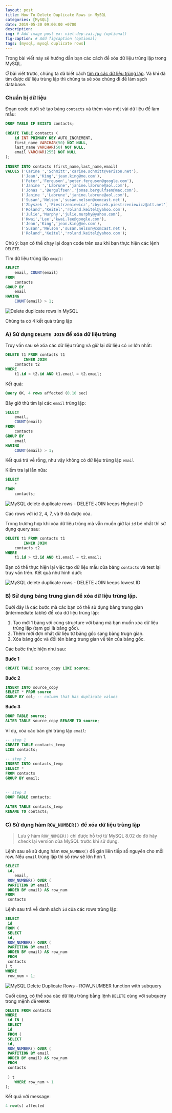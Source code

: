 ```yaml
---
layout: post
title: How To Delete Duplicate Rows in MySQL
categories: [MySQL]
date: 2019-05-30 09:00:00 +0700
description: 
img: # Add image post ex: viet-dep-zai.jpg (optional)
fig-caption: # Add figcaption (optional)
tags: [mysql, mysql duplicate rows]
---
```


Trong bài viết này sẽ hướng dẫn bạn các cách để xóa dữ liệu trùng lặp trong MySQL.

Ở bài viết trước, chúng ta đã biết cách [tìm ra các dữ liệu trùng lặp](/2019/05/30/huong-dan-tim-cac-ban-ghi-trung-lap-trong-mysql/). Và khi đã tìm được dữ liệu trùng lặp thì chúng ta sẽ xóa chúng đi để làm sạch database.

### Chuẩn bị dữ liệu

Đoạn code dưới sẽ tạo bảng `contacts` và thêm vào một vài dữ liệu để làm mẫu:

```sql
DROP TABLE IF EXISTS contacts;
 
CREATE TABLE contacts (
    id INT PRIMARY KEY AUTO_INCREMENT,
    first_name VARCHAR(50) NOT NULL,
    last_name VARCHAR(50) NOT NULL, 
    email VARCHAR(255) NOT NULL
);
 
INSERT INTO contacts (first_name,last_name,email) 
VALUES ('Carine ','Schmitt','carine.schmitt@verizon.net'),
       ('Jean','King','jean.king@me.com'),
       ('Peter','Ferguson','peter.ferguson@google.com'),
       ('Janine ','Labrune','janine.labrune@aol.com'),
       ('Jonas ','Bergulfsen','jonas.bergulfsen@mac.com'),
       ('Janine ','Labrune','janine.labrune@aol.com'),
       ('Susan','Nelson','susan.nelson@comcast.net'),
       ('Zbyszek ','Piestrzeniewicz','zbyszek.piestrzeniewicz@att.net'),
       ('Roland','Keitel','roland.keitel@yahoo.com'),
       ('Julie','Murphy','julie.murphy@yahoo.com'),
       ('Kwai','Lee','kwai.lee@google.com'),
       ('Jean','King','jean.king@me.com'),
       ('Susan','Nelson','susan.nelson@comcast.net'),
       ('Roland','Keitel','roland.keitel@yahoo.com');
```

Chú ý: bạn có thể chạy lại đoạn code trên sau khi bạn thực hiện các lệnh `DELETE`.


Tìm dữ liệu trùng lặp `email`:

```sql
SELECT 
    email, COUNT(email)
FROM
    contacts
GROUP BY 
    email
HAVING 
    COUNT(email) > 1;
```

![Delete duplicate rows in MySQL](/wp-content/uploads/2019/05/MySQL-find-duplicate-values-example.png)

Chúng ta có 4 kết quả trùng lặp

### A) Sử dụng `DELETE JOIN` để xóa dữ liệu trùng

Truy vấn sau sẽ xóa các dữ liệu trùng và giữ lại dữ liệu có `id` lớn nhất:

```sql
DELETE t1 FROM contacts t1
        INNER JOIN
    contacts t2 
WHERE
    t1.id < t2.id AND t1.email = t2.email;
```

Kết quả:

```sql
Query OK, 4 rows affected (0.10 sec)
```

Bây giờ thử tìm lại các `email` trùng lặp:

```sql
SELECT 
    email, 
    COUNT(email)
FROM
    contacts
GROUP BY 
    email
HAVING 
    COUNT(email) > 1;
```

Kết quả trả về rỗng, như vậy không có dữ liệu trùng lặp `email`

Kiểm tra lại lần nữa:

```sql
SELECT 
    *
FROM
    contacts;
```

![MySQL delete duplicate rows - DELETE JOIN keeps Highest ID](/wp-content/uploads/2019/05/MySQL-delete-duplicate-rows-DELETE-JOIN-keeps-Highest-ID.png)

Các rows với id 2, 4, 7, và 9 đã được xóa.

Trong trường hợp khi xóa dữ liệu trùng mà vẫn muốn giữ lại `id` bé nhất thì sử dụng query sau:

```sql
DELETE t1 FROM contacts t1
        INNER JOIN
    contacts t2 
WHERE
    t1.id > t2.id AND t1.email = t2.email;
```

Bạn có thể thực hiện lại việc tạo dữ liệu mẫu của bảng `contacts` và test lại truy vấn trên. Kết quả như hình dưới:

![MySQL delete duplicate rows - DELETE JOIN keeps lowest ID](/wp-content/uploads/2019/05/MySQL-delete-duplicate-rows-DELETE-JOIN-keeps-lowest-ID.png)

### B) Sử dụng bảng trung gian để xóa dữ liệu trùng lặp.

Dưới đây là các bước mà các bạn có thể sử dụng bảng trung gian (intermediate table) để xóa dữ liệu trùng lặp:

1. Tạo mới 1 bảng với cùng structure với bảng mà bạn muốn xóa dữ liệu trùng lặp (tạm gọi là bảng gốc).
2. Thêm mới đơn nhất dữ liệu từ bảng gốc sang bảng trugn gian.
3. Xóa bảng gốc và đổi tên bảng trung gian về tên của bảng gốc.

Các bước thực hiện như sau:

**Bước 1**

```sql
CREATE TABLE source_copy LIKE source;
```

**Bước 2**

```sql
INSERT INTO source_copy
SELECT * FROM source
GROUP BY col; -- column that has duplicate values
```

**Bước 3**

```sql
DROP TABLE source;
ALTER TABLE source_copy RENAME TO source;
```

Ví dụ, xóa các bản ghi trùng lặp `email`:

```sql
-- step 1
CREATE TABLE contacts_temp 
LIKE contacts;
 
-- step 2
INSERT INTO contacts_temp
SELECT * 
FROM contacts 
GROUP BY email;
 
 
-- step 3
DROP TABLE contacts;
 
ALTER TABLE contacts_temp 
RENAME TO contacts;
```

### C) Sử dụng hàm `ROW_NUMBER()` để xóa dữ liệu trùng lặp

> Lưu ý hàm `ROW_NUMBER()` chỉ được hỗ trợ từ MySQL 8.02 do đó hãy check lại version của MySQL trước khi sử dụng.

Lệnh sau sẽ sử dụng hàm `ROW_NUMBER()` để gán liên tiếp số nguyên cho mỗi row. Nếu `email` trùng lặp thì số row sẽ lớn hơn 1.

```sql
SELECT 
 id,
    email,
 ROW_NUMBER() OVER (
 PARTITION BY email
 ORDER BY email) AS row_num
FROM 
 contacts
```

Lệnh sau trả về danh sách `id` của các rows trùng lặp:

```sql
SELECT 
 id 
FROM (
 SELECT 
 id,
 ROW_NUMBER() OVER (
 PARTITION BY email
 ORDER BY email) AS row_num
 FROM 
 contacts
) t
WHERE 
 row_num > 1;
```

![MySQL Delete Duplicate Rows - ROW_NUMBER function with subquery](/wp-content/uploads/2019/05/MySQL-Delete-Duplicate-Rows-ROW_NUMBER-function-with-subquery.png)

Cuối cùng, có thể xóa các dữ liệu trùng bằng lệnh `DELETE` cùng với subquery trong mệnh đề `WHERE`:

```sql
DELETE FROM contacts 
WHERE 
 id IN (
 SELECT 
 id 
 FROM (
 SELECT 
 id,
 ROW_NUMBER() OVER (
 PARTITION BY email
 ORDER BY email) AS row_num
 FROM 
 contacts
 
 ) t
    WHERE row_num > 1
);
```

Kết quả với message:

```sql
4 row(s) affected
```
